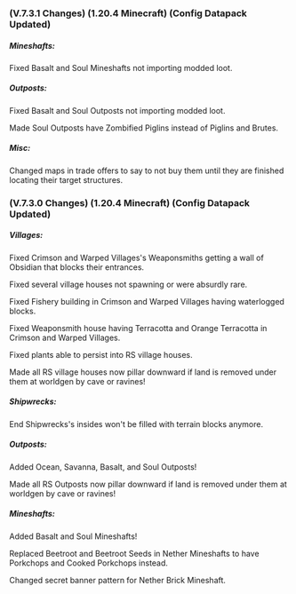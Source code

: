 ### **(V.7.3.1 Changes) (1.20.4 Minecraft) (Config Datapack Updated)**

##### Mineshafts:

Fixed Basalt and Soul Mineshafts not importing modded loot.

##### Outposts:

Fixed Basalt and Soul Outposts not importing modded loot.

Made Soul Outposts have Zombified Piglins instead of Piglins and Brutes.

##### Misc:
Changed maps in trade offers to say to not buy them until they are finished locating their target structures.


### **(V.7.3.0 Changes) (1.20.4 Minecraft) (Config Datapack Updated)**

##### Villages:
Fixed Crimson and Warped Villages's Weaponsmiths getting a wall of Obsidian that blocks their entrances.

Fixed several village houses not spawning or were absurdly rare.

Fixed Fishery building in Crimson and Warped Villages having waterlogged blocks.

Fixed Weaponsmith house having Terracotta and Orange Terracotta in Crimson and Warped Villages.

Fixed plants able to persist into RS village houses.

Made all RS village houses now pillar downward if land is removed under them at worldgen by cave or ravines!

##### Shipwrecks:

End Shipwrecks's insides won't be filled with terrain blocks anymore.

##### Outposts:

Added Ocean, Savanna, Basalt, and Soul Outposts!

Made all RS Outposts now pillar downward if land is removed under them at worldgen by cave or ravines!

##### Mineshafts:

Added Basalt and Soul Mineshafts!

Replaced Beetroot and Beetroot Seeds in Nether Mineshafts to have Porkchops and Cooked Porkchops instead.

Changed secret banner pattern for Nether Brick Mineshaft.